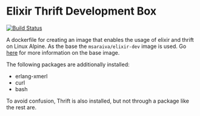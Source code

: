 # Elixir Thrift Development Box

[![Build Status](https://semaphoreci.com/api/v1/renderedtext/elixir-thrift-dev/branches/master/badge.svg)](https://semaphoreci.com/renderedtext/elixir-thrift-dev)

A dockerfile for creating an image that enables the usage of elixir and thrift on Linux Alpine. As the base the `msaraiva/elixir-dev` image is used. Go [here](https://github.com/msaraiva/docker-alpine/tree/master/dockerfiles/elixir-dev/1.3.1 "msaraiva/elixir-dev") for more information on the base image.

The following packages are additionally installed:
* erlang-xmerl
* curl
* bash

To avoid confusion, Thrift is also installed, but not through a package like the rest are.
